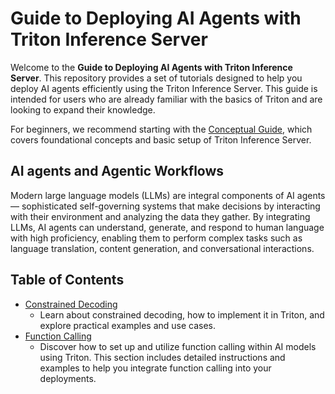 <!--
# Copyright 2024, NVIDIA CORPORATION & AFFILIATES. All rights reserved.
#
# Redistribution and use in source and binary forms, with or without
# modification, are permitted provided that the following conditions
# are met:
#  * Redistributions of source code must retain the above copyright
#    notice, this list of conditions and the following disclaimer.
#  * Redistributions in binary form must reproduce the above copyright
#    notice, this list of conditions and the following disclaimer in the
#    documentation and/or other materials provided with the distribution.
#  * Neither the name of NVIDIA CORPORATION nor the names of its
#    contributors may be used to endorse or promote products derived
#    from this software without specific prior written permission.
#
# THIS SOFTWARE IS PROVIDED BY THE COPYRIGHT HOLDERS ``AS IS'' AND ANY
# EXPRESS OR IMPLIED WARRANTIES, INCLUDING, BUT NOT LIMITED TO, THE
# IMPLIED WARRANTIES OF MERCHANTABILITY AND FITNESS FOR A PARTICULAR
# PURPOSE ARE DISCLAIMED.  IN NO EVENT SHALL THE COPYRIGHT OWNER OR
# CONTRIBUTORS BE LIABLE FOR ANY DIRECT, INDIRECT, INCIDENTAL, SPECIAL,
# EXEMPLARY, OR CONSEQUENTIAL DAMAGES (INCLUDING, BUT NOT LIMITED TO,
# PROCUREMENT OF SUBSTITUTE GOODS OR SERVICES; LOSS OF USE, DATA, OR
# PROFITS; OR BUSINESS INTERRUPTION) HOWEVER CAUSED AND ON ANY THEORY
# OF LIABILITY, WHETHER IN CONTRACT, STRICT LIABILITY, OR TORT
# (INCLUDING NEGLIGENCE OR OTHERWISE) ARISING IN ANY WAY OUT OF THE USE
# OF THIS SOFTWARE, EVEN IF ADVISED OF THE POSSIBILITY OF SUCH DAMAGE.
-->

# Guide to Deploying AI Agents with Triton Inference Server

Welcome to the **Guide to Deploying AI Agents with Triton Inference Server**.
This repository provides a set of tutorials designed to help you deploy
AI agents efficiently using the Triton Inference Server. This guide is intended
for users who are already familiar with the basics of Triton and are looking to
expand their knowledge.

For beginners, we recommend starting with the
[Conceptual Guide](tutorials/Conceptual_Guide/README.md), which covers
foundational concepts and basic setup of Triton Inference Server.

## AI agents and Agentic Workflows

Modern large language models (LLMs) are integral components of AI agents —
sophisticated self-governing systems that make decisions by interacting with
their environment and analyzing the data they gather. By integrating LLMs,
AI agents can understand, generate, and respond to human language with high
proficiency, enabling them to perform complex tasks such as language
translation, content generation, and conversational interactions.


## Table of Contents

- [Constrained Decoding](Constrained_Decoding/README.md)
    * Learn about constrained decoding, how to implement it in Triton,
    and explore practical examples and use cases.
- [Function Calling](Function_Calling/README.md)
    * Discover how to set up and utilize function calling within AI models using
    Triton. This section includes detailed instructions and examples to help you
    integrate function calling into your deployments.



